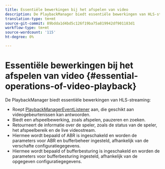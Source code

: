 ```yaml
---
title: Essentiële bewerkingen bij het afspelen van video
description: De PlaybackManager biedt essentiële bewerkingen van HLS-streaming
translation-type: tm+mt
source-git-commit: 89bdda1d4bd5c126f19ba75a819942df901183d1
workflow-type: tm+mt
source-wordcount: '115'
ht-degree: 0%

---
```



# Essentiële bewerkingen bij het afspelen van video {#essential-operations-of-video-playback}

De PlaybackManager biedt essentiële bewerkingen van HLS-streaming:

* Roept [PlaybackManagerEventListener](https://help.adobe.com/en_US/primetime/api/reference_implementation/android/javadoc/com/adobe/primetime/reference/manager/PlaybackManager.PlaybackManagerEventListener.html) aan, die geschikt aan videogebeurtenissen kan antwoorden.
* Biedt een afspeelbewerking, zoals afspelen, pauzeren en zoeken.
* Retourneert de informatie over de speler, zoals de status van de speler, het afspeelbereik en de live videostream.
* Hiermee wordt bepaald of ABR is ingeschakeld en worden de parameters voor ABR en bufferbeheer ingesteld, afhankelijk van de verschafte configuratiegegevens.
* Hiermee wordt bepaald of bufferbesturing is ingeschakeld en worden de parameters voor bufferbesturing ingesteld, afhankelijk van de opgegeven configuratiegegevens.